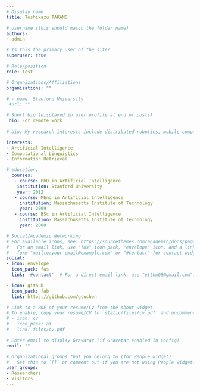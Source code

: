 ```yaml
---
# Display name
title: Toshikazu TAKANO

# Username (this should match the folder name)
authors:
- admin

# Is this the primary user of the site?
superuser: true

# Role/position
role: test

# Organizations/Affiliations
organizations: ""

# - name: Stanford University
 #url: ""

# Short bio (displayed in user profile at end of posts)
 bio: For remote work
 
# bio: My research interests include distributed robotics, mobile computing and programmable matter.

interests:
- Artificial Intelligence
- Computational Linguistics
- Information Retrieval

# education:
  courses:
   - course: PhD in Artificial Intelligence
    institution: Stanford University
    year: 2012
   - course: MEng in Artificial Intelligence
     institution: Massachusetts Institute of Technology
     year: 2009
   - course: BSc in Artificial Intelligence
     institution: Massachusetts Institute of Technology
     year: 2008

# Social/Academic Networking
# For available icons, see: https://sourcethemes.com/academic/docs/page-builder/#icons
#   For an email link, use "fas" icon pack, "envelope" icon, and a link in the
#   form "mailto:your-email@example.com" or "#contact" for contact widget.
social:
- icon: envelope
  icon_pack: fas
  link: '#contact'  # For a direct email link, use "etthm08@gmail.com".

- icon: github
  icon_pack: fab
  link: https://github.com/gcushen

# Link to a PDF of your resume/CV from the About widget.
# To enable, copy your resume/CV to `static/files/cv.pdf` and uncomment the lines below.
# - icon: cv
#   icon_pack: ai
#   link: files/cv.pdf

# Enter email to display Gravatar (if Gravatar enabled in Config)
email: ""

# Organizational groups that you belong to (for People widget)
#   Set this to `[]` or comment out if you are not using People widget.
user_groups:
- Researchers
- Visitors
---
```



